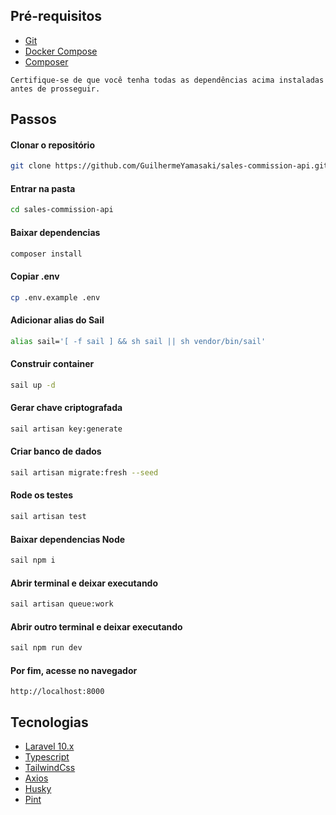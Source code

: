 ## Pré-requisitos

- [Git](https://git-scm.com/)
- [Docker Compose](https://docs.docker.com/compose/)
- [Composer](https://getcomposer.org/)

`Certifique-se de que você tenha todas as dependências acima instaladas antes de prosseguir.`

## Passos

#### Clonar o repositório

```bash
git clone https://github.com/GuilhermeYamasaki/sales-commission-api.git
```

#### Entrar na pasta

```bash
cd sales-commission-api
```

#### Baixar dependencias

```bash
composer install
```

#### Copiar .env 

```bash
cp .env.example .env
```

#### Adicionar alias do Sail

```bash
alias sail='[ -f sail ] && sh sail || sh vendor/bin/sail'
```

#### Construir container

```bash
sail up -d
```

#### Gerar chave criptografada

```bash
sail artisan key:generate
```

#### Criar banco de dados

```bash
sail artisan migrate:fresh --seed
```

#### Rode os testes

```bash
sail artisan test
```

#### Baixar dependencias Node

```bash
sail npm i
```

#### Abrir terminal e deixar executando

```bash
sail artisan queue:work
```

#### Abrir outro terminal e deixar executando

```bash
sail npm run dev
```

#### Por fim, acesse no navegador

```
http://localhost:8000
```

## Tecnologias

- [Laravel 10.x](https://laravel.com/)
- [Typescript](https://www.typescriptlang.org/)
- [TailwindCss](https://tailwindcss.com/)
- [Axios](https://axios-http.com/)
- [Husky](https://typicode.github.io/husky/)
- [Pint](https://laravel.com/docs/10.x/pint)

